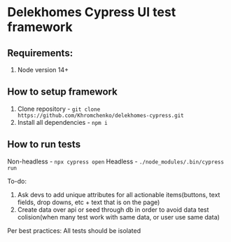 # Delekhomes Cypress UI test framework

## Requirements:
1. Node version 14+

## How to setup framework
1. Clone repository - ```git clone https://github.com/Khromchenko/delekhomes-cypress.git```
2. Install all dependencies - ```npm i```
 
## How to run tests
Non-headless - ```npx cypress open```
Headless - ```./node_modules/.bin/cypress run```


To-do:
1. Ask devs to add unique attributes for all actionable items(buttons, text fields, drop downs, etc + text that is on the page)
2. Create data over api or seed through db in order to avoid data test colision(when many test work with same data, or user use same data)

Per best practices: All tests should be isolated